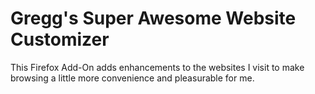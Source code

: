 # Gregg's Super Awesome Website Customizer

This Firefox Add-On adds enhancements to the websites I visit to make browsing a little more convenience and pleasurable for me.